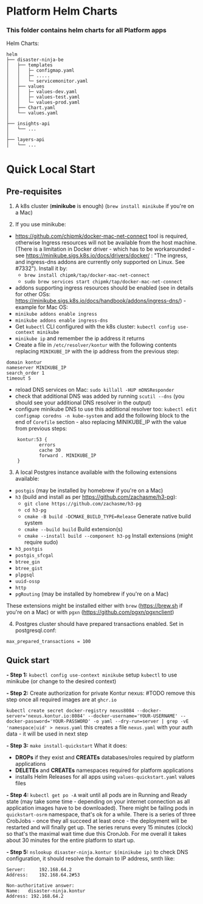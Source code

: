 Platform Helm Charts
======================

### This folder contains helm charts for all Platform apps

Helm Charts:
```
helm
├── disaster-ninja-be
│   ├── templates
│   │   ├─ configmap.yaml
│   │   ├─ .....
│   │   └─ servicemonitor.yaml
│   ├── values
│   │   ├─ values-dev.yaml
│   │   ├─ values-test.yaml
│   │   └─ values-prod.yaml
│   ├── Chart.yaml
│   └── values.yaml
│
├── insights-api
│   └── ...
│
├── layers-api
│   └── ...
```

# Quick Local Start

## Pre-requisites
1. A k8s cluster (**minikube** is enough) (```brew install minikube``` if you're on a Mac)

2. If you use minikube:
- https://github.com/chipmk/docker-mac-net-connect tool is required, otherwise Ingress resources will not be available from the host machine. (There is a limitation in Docker driver - which has to be workarounded - see https://minikube.sigs.k8s.io/docs/drivers/docker/ : "The ingress, and ingress-dns addons are currently only supported on Linux. See #7332"). Install it by:
  - ```brew install chipmk/tap/docker-mac-net-connect```
  - ```sudo brew services start chipmk/tap/docker-mac-net-connect```
- addons supporting ingress resources should be enabled (see in details for other OSs: https://minikube.sigs.k8s.io/docs/handbook/addons/ingress-dns/) - example for Mac OS:
- ```minikube addons enable ingress```
- ```minikube addons enable ingress-dns```
- Get ```kubectl``` CLI configured with the k8s cluster: ```kubectl config use-context minikube```
- ```minikube ip``` and remember the ip address it returns
- Create a file in ```/etc/resolver/kontur``` with the following contents replacing ```MINIKUBE_IP``` with the ip address from the previous step:
```
domain kontur
nameserver MINIKUBE_IP
search_order 1
timeout 5
```
- reload DNS services on Mac: ```sudo killall -HUP mDNSResponder```
- check that additional DNS was added by running ```scutil --dns``` (you should see your additional DNS resolver in the output)
- configure minikube DNS to use this additional resolver too: ```kubectl edit configmap coredns -n kube-system``` and add the following block to the end of ```Corefile``` section - also replacing MINIKUBE_IP with the value from previous steps:
```
    kontur:53 {
            errors
            cache 30
            forward . MINIKUBE_IP
    }
```
3. A local Postgres instance available with the following extensions available:
  - ```postgis``` (may be installed by homebrew if you're on a Mac)
  - ```h3``` (build and install as per https://github.com/zachasme/h3-pg):
      - ```git clone https://github.com/zachasme/h3-pg```
      - ```cd h3-pg```
      - ```cmake -B build -DCMAKE_BUILD_TYPE=Release``` Generate native build system
      - ```cmake --build build``` Build extension(s)
      - ```cmake --install build --component h3-pg``` Install extensions (might require sudo)
  - ```h3_postgis```
  - ```postgis_sfcgal```
  - ```btree_gin```
  - ```btree_gist```
  - ```plpgsql```
  - ```uuid-ossp```
  - ```http```
  - ```pgRouting``` (may be installed by homebrew if you're on a Mac)

These extensions might be installed either with ```brew``` (https://brew.sh if you're on a Mac) or with ```pgxn``` (https://github.com/pgxn/pgxnclient)

4. Postgres cluster should have prepared transactions enabled. Set in postgresql.conf:

```max_prepared_transactions = 100```

## Quick start
**- Step 1:** ```kubectl config use-context minikube``` setup ```kubectl``` to use minikube (or change to the desired context)

**- Step 2:** Create authorization for private Kontur nexus: #TODO remove this step once all required images are at ```ghcr.io```

```kubectl create secret docker-registry nexus8084 --docker-server='nexus.kontur.io:8084' --docker-username='YOUR-USERNAME' --docker-password='YOUR-PASSWORD' -o yaml --dry-run=server | grep -vE 'namespace|uid' > nexus.yaml``` this creates a file ```nexus.yaml``` with your auth data - it will be used in next step

**- Step 3:** ```make install-quickstart```
What it does:
- **DROPs** if they exist and **CREATEs** databases/roles required by platform applications
- **DELETEs** and **CREATEs** namespaces required for platform applications
- installs Helm Releases for all apps using ```values-quickstart.yaml``` values files

**- Step 4:** ```kubectl get po -A``` wait until all pods are in Running and Ready state (may take some time - depending on your internet connection as all application images have to be downloaded). There might be failing pods in ```quickstart-osrm``` namespace, that's ok for a while. There is a series of three CrobJobs - once they all succeed at least once - the deployment will be restarted and will finally get up. The series reruns every 15 minutes (clock) so that's the maximal wait time due this CronJob. For me overall it takes about 30 minutes for the entire platform to start up.

**- Step 5:** ```nslookup disaster-ninja.kontur $(minikube ip)``` to check DNS configuration, it should resolve the domain to IP address, smth like:
```
Server:		192.168.64.2
Address:	192.168.64.2#53

Non-authoritative answer:
Name:	disaster-ninja.kontur
Address: 192.168.64.2
```